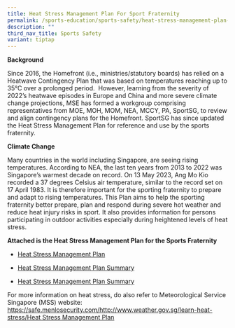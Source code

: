 ```yaml
---
title: Heat Stress Management Plan For Sport Fraternity
permalink: /sports-education/sports-safety/heat-stress-management-plan-for-sport-fraternity/
description: ""
third_nav_title: Sports Safety
variant: tiptap
---
```

<p><strong>Background</strong></p><p>Since 2016, the Homefront (i.e., ministries/statutory boards) has relied on a Heatwave Contingency Plan that was based on temperatures reaching up to 35°C over a prolonged period. &nbsp;However, learning from the severity of 2022’s heatwave episodes in Europe and China and more severe climate change projections, MSE has formed a workgroup comprising representatives from MOE, MOH, MOM, NEA, MCCY, PA, SportSG, to review and align contingency plans for the Homefront. SportSG has since updated the Heat Stress Management Plan for reference and use by the sports fraternity.</p><p><strong>Climate Change</strong></p><p>Many countries in the world including Singapore, are seeing rising temperatures. According to NEA, the last ten years from 2013 to 2022 was Singapore’s warmest decade on record. On 13 May 2023, Ang Mo Kio recorded a 37 degrees Celsius air temperature, similar to the record set on 17 April 1983. It is therefore important for the sporting fraternity to prepare and adapt to rising temperatures. This Plan aims to help the sporting fraternity better prepare, plan and respond during severe hot weather and reduce heat injury risks in sport. It also provides information for persons participating in outdoor activities especially during heightened levels of heat stress.</p><p><strong>Attached is the Heat Stress Management Plan for the Sports Fraternity</strong></p><ul data-tight="true" class="tight"><li><p><a href="/files/Sport%20Education/Sport%20Safety/Heat%20Stress%20Management%20Plan/heat%20stress%20mgmt%20plan_16%20aug%2023_smm.pdf" rel="noopener noreferrer nofollow" target="_blank">Heat Stress Management Plan</a></p></li><li><p><a href="/files/Sport%20Education/Sport%20Safety/Heat%20Stress%20Management%20Plan/heat%20stress%20mgmt%20plan%20summary_smm_%2016%20aug%2023.pdf" rel="noopener noreferrer nofollow" target="_blank">Heat Stress Management Plan Summary</a></p></li><li><p><a href="/files/Sport Education/Sport Safety/Heat Stress Management Plan/Heat_Stress_Mgmt_Plan_summary_13_Dec_23.pdf" rel="noopener noreferrer nofollow" target="_blank">Heat Stress Management Plan Summary</a></p></li></ul><p>For more information on heat stress, do also refer to Meteorological Service Singapore (MSS) website:&nbsp; <a href="https://safe.menlosecurity.com/http://www.weather.gov.sg/learn-heat-stress/" rel="noopener noreferrer nofollow" target="_blank">https://safe.menlosecurity.com/http://www.weather.gov.sg/learn-heat-stress/</a><a href="/files/Sport Education/Sport Safety/Heat Stress Management Plan/Heat_Stress_Mgmt_Plan_13_Dec_23_website.pdf" rel="noopener noreferrer nofollow" target="_blank">Heat Stress Management Plan</a></p>